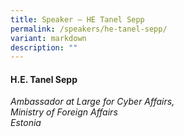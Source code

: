 ```yaml
---
title: Speaker – HE Tanel Sepp
permalink: /speakers/he-tanel-sepp/
variant: markdown
description: ""
---
```

#### **H.E. Tanel Sepp**

*Ambassador at Large for Cyber Affairs, <br> Ministry of Foreign Affairs <br> Estonia*